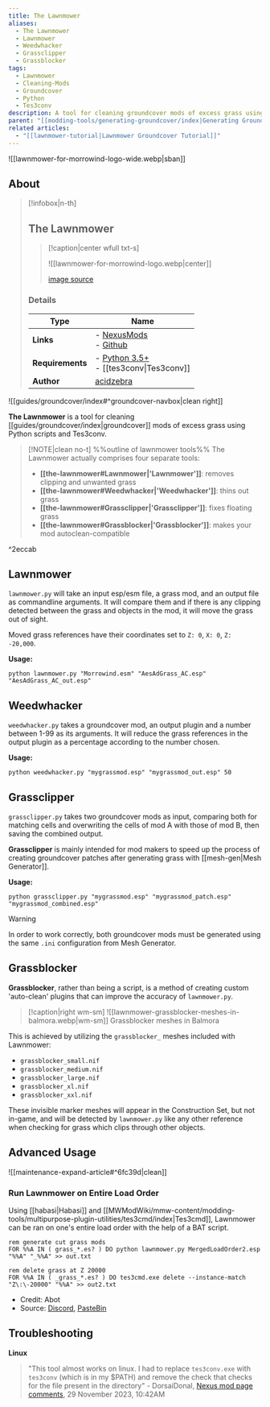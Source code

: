 ```yaml
---
title: The Lawnmower
aliases:
  - The Lawnmower
  - Lawnmower
  - Weedwhacker
  - Grassclipper
  - Grassblocker
tags:
  - Lawnmower
  - Cleaning-Mods
  - Groundcover
  - Python
  - Tes3conv
description: A tool for cleaning groundcover mods of excess grass using Python scripts and Tes3conv.
parent: "[[modding-tools/generating-groundcover/index|Generating Groundcover]]"
related articles:
  - "[[lawnmower-tutorial|Lawnmower Groundcover Tutorial]]"
---
```


![[lawnmower-for-morrowind-logo-wide.webp|sban]]

## About

> [!infobox|n-th]
> 
> ## The Lawnmower
> 
> > [!caption|center wfull txt-s]
> > 
> > ![[lawnmower-for-morrowind-logo.webp|center]]
> > 
> > [image source](https://staticdelivery.nexusmods.com/mods/100/images/headers/53034_1686132090.jpg)
> 
> ### Details
> 
> | Type | Name |
> | --- | --- |
> | **Links** | - [NexusMods](https://www.nexusmods.com/morrowind/mods/53034)<br>- [Github](https://github.com/acidzebra/lawnmower) |
> | **Requirements** | - [Python 3.5+](https://www.python.org/downloads/)<br>- [[tes3conv\|Tes3conv]] |
> | **Author** | [acidzebra](https://www.nexusmods.com/morrowind/users/5210688) |

![[guides/groundcover/index#^groundcover-navbox|clean right]]

**The Lawnmower** is a tool for cleaning [[guides/groundcover/index|groundcover]] mods of excess grass using Python scripts and Tes3conv.

> [!NOTE|clean no-t] %%outline of lawnmower tools%%
> The Lawnmower actually comprises four separate tools:
> 
> - **[[the-lawnmower#Lawnmower|'Lawnmower']]**: removes clipping and unwanted grass
> - **[[the-lawnmower#Weedwhacker|'Weedwhacker']]**: thins out grass
> - **[[the-lawnmower#Grassclipper|'Grassclipper']]**: fixes floating grass
> - **[[the-lawnmower#Grassblocker|'Grassblocker']]**: makes your mod autoclean-compatible

^2eccab

## Lawnmower

`lawnmower.py` will take an input esp/esm file, a grass mod, and an output file as commandline arguments. It will compare them and if there is any clipping detected between the grass and objects in the mod, it will move the grass out of sight.

Moved grass references have their coordinates set to `Z: 0`, `X: 0`, `Z: -20,000`.

**Usage:**
```
python lawnmower.py "Morrowind.esm" "AesAdGrass_AC.esp" "AesAdGrass_AC_out.esp"
```

## Weedwhacker

`weedwhacker.py` takes a groundcover mod, an output plugin and a number between 1-99 as its arguments. It will reduce the grass references in the output plugin as a percentage according to the number chosen.

**Usage:**
```
python weedwhacker.py "mygrassmod.esp" "mygrassmod_out.esp" 50
```

## Grassclipper

`grassclipper.py` takes two groundcover mods as input, comparing both for matching cells and overwriting the cells of mod A with those of mod B, then saving the combined output. 

**Grassclipper** is mainly intended for mod makers to speed up the process of creating groundcover patches after generating grass with [[mesh-gen|Mesh Generator]].

**Usage:**
```
python grassclipper.py "mygrassmod.esp" "mygrassmod_patch.esp" "mygrassmod_combined.esp"
```

> [!Warning]
> In order to work correctly, both groundcover mods must be generated using the same `.ini` configuration from Mesh Generator.

## Grassblocker

**Grassblocker**, rather than being a script, is a method of creating custom 'auto-clean' plugins that can improve the accuracy of `lawnmower.py`.

> [!caption|right wm-sm]
> ![[lawnmower-grassblocker-meshes-in-balmora.webp|wm-sm]]
> Grassblocker meshes in Balmora

This is achieved by utilizing the `grassblocker_` meshes included with Lawnmower:

- `grassblocker_small.nif`
- `grassblocker_medium.nif`
- `grassblocker_large.nif`
- `grassblocker_xl.nif`
- `grassblocker_xxl.nif`

These invisible marker meshes will appear in the Construction Set, but not in-game, and will be detected by `lawnmower.py` like any other reference when checking for grass which clips through other objects.

## Advanced Usage

![[maintenance-expand-article#^6fc39d|clean]]

### Run Lawnmower on Entire Load Order

Using [[habasi|Habasi]] and [[MWModWiki/mmw-content/modding-tools/multipurpose-plugin-utilities/tes3cmd/index|Tes3cmd]], Lawnmower can be ran on one's entire load order with the help of a BAT script.

```
rem generate cut grass mods
FOR %%A IN ( grass_*.es? ) DO python lawnmower.py MergedLoadOrder2.esp "%%A" "_%%A" >> out.txt
 
rem delete grass at Z 20000
FOR %%A IN ( _grass_*.es? ) DO tes3cmd.exe delete --instance-match "Z\:\-20000" "%%A" >> out2.txt
```

- Credit: Abot
- Source: [Discord](https://discord.com/channels/210394599246659585/976440577044402217/1281183682295627788), [PasteBin](https://pastebin.com/iLV8MkKz)

## Troubleshooting

**Linux**
> "This tool almost works on linux. I had to replace `tes3conv.exe` with `tes3conv` (which is in my $PATH) and remove the check that checks for the file present in the directory"
> \- DorsaiDonal, [Nexus mod page comments](https://www.nexusmods.com/morrowind/mods/53034?tab=posts), 29 November 2023, 10:42AM